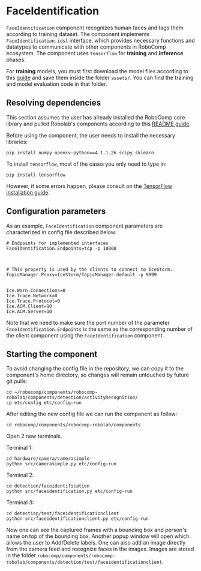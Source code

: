 # FaceIdentification

`FaceIdentification` component recognizes human faces and tags them according to training dataset. The component implements `FaceIdentification.idsl` interface, which  provides necessary functions and datatypes to communicate with other components in RoboComp ecosystem. The component uses `tensorflow` for **training** and **inference** phases.

For **training** models, you must first download the model files according to this [guide](Model.txt) and save them inside the folder `assets/`. You can find the training and model evaluation code in that folder.

## Resolving dependencies

This section assumes the user has already installed the RoboComp core library and pulled Robolab's components according to this [README guide](https://github.com/robocomp/robocomp).

Before using the component, the user needs to install the necessary libraries:
```
pip install numpy opencv-python==4.1.1.26 scipy sklearn
```
To install `tensorflow`, most of the cases you only need to type in:
```
pip install tensorflow
```
However, if some errors happen, please consult on the [TensorFlow installation guide](https://www.tensorflow.org/install/pip).

## Configuration parameters

As an example, `FaceIdentification` component parameters are characterized in config file described below:

```
# Endpoints for implemented interfaces
FaceIdentification.Endpoints=tcp -p 10008



# This property is used by the clients to connect to IceStorm.
TopicManager.Proxy=IceStorm/TopicManager:default -p 9999


Ice.Warn.Connections=0
Ice.Trace.Network=0
Ice.Trace.Protocol=0
Ice.ACM.Client=10
Ice.ACM.Server=10
```

Note that we need to make sure the port number of the parameter `FaceIdentification.Endpoints` is the same as the corresponding number of the client component using the `FaceIdentification` component.

## Starting the component
To avoid changing the config file in the repository, we can copy it to the component's home directory, so changes will remain untouched by future git pulls:
```
cd ~/robocomp/components/robocomp-robolab/components/detection/activityRecognition/
cp etc/config etc/config-run
```

After editing the new config file we can run the component as follow:

```
cd robocomp/components/robocomp-robolab/components
```
Open 2 new terminals.

Terminal 1:
```
cd hardware/camera/camerasimple
python src/camerasimple.py etc/config-run
```

Terminal 2:
```
cd detection/faceidentification
python src/faceidentification.py etc/config-run
```

Terminal 3:
```
cd detection/test/faceidentificationclient
python src/faceidentificationclient.py etc/config-run
```

Now one can see the captured frames with a bounding box and person's name on top of the bounding box. Another popup window will open which allows the user to Add/Delete labels. One can also add an image directly from the camera feed and recognize faces in the images. Images are stored in the folder `robocomp/components/robocomp-robolab/components/detection/test/faceidentificationclient`.
